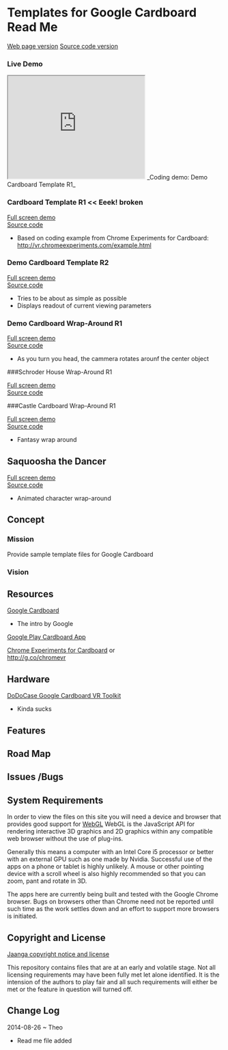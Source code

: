 Templates for Google Cardboard Read Me
===
[Web page version]( http://jaanga.github.io/cookbook/cardboard/ )
[Source code version]( https://github.com/jaanga/cookbook/tree/gh-pages/cardboard/ )


### Live Demo

<iframe src="http://jaanga.github.io/cookbook/cardboard/r1/cardboard-r1.html" width=320px height=240px class='overview' >
There is an `iframe` here. It is not visible when viewed on GitHub. To view, please go to http://jaanga.github.io/cookbook/cardboard.
</iframe>
_Coding demo: Demo Cardboard Template R1_


### Cardboard Template R1 << Eeek! broken

[Full screen demo]( http://jaanga.github.io/cookbook/cardboard/r1/cardboard-r1.html )  
[Source code]( https://github.com/jaanga/cookbook/blob/gh-pages/cardboard/r1/cardboard-r1.html )

* Based on coding example from Chrome Experiments for Cardboard: <http://vr.chromeexperiments.com/example.html>

### Demo Cardboard Template R2

[Full screen demo]( http://jaanga.github.io/cookbook/cardboard/r2/cardboard-r2.html )  
[Source code]( https://github.com/jaanga/cookbook/blob/gh-pages/cardboard/r2/cardboard-r2.html )

* Tries to be about as simple as possible
* Displays readout of current viewing parameters

### Demo Cardboard Wrap-Around R1

[Full screen demo]( http://jaanga.github.io/cookbook/cardboard/wrap-around-r1/wrap-around-r1.html )  
[Source code]( https://github.com/jaanga/cookbook/blob/gh-pages/cardboard/wrap-around-r1/wrap-around-r1.html )

* As you turn you head, the cammera rotates arounf the center object

###Schroder House Wrap-Around R1

[Full screen demo]( http://jaanga.github.io/cookbook/cardboard/schroder-house-wrap-around/r1/schroder-house-wrap-around-r1.html )  
[Source code]( https://github.com/jaanga/cookbook/blob/gh-pages/cardboard/schroder-house-wrap-around/r1/schroder-house-wrap-around-r1.html )

###Castle Cardboard Wrap-Around R1

[Full screen demo]( http://jaanga.github.io/cookbook/cardboard/castle/castle-cardboard.html )  
[Source code]( https://github.com/jaanga/cookbook/blob/gh-pages/cardboard/castle/castle-cardboard.html )

* Fantasy wrap around

## Saquoosha the Dancer

[Full screen demo]( http://jaanga.github.io/cookbook/cardboard/dancer/bvh-reader-saqoosha-basic.html )  
[Source code]( https://github.com/jaanga/cookbook/blob/gh-pages/cardboard/dancer/bvh-reader-saqoosha-basic.html )

* Animated character wrap-around

## Concept

### Mission
Provide sample template files for Google Cardboard

### Vision

## Resources

[Google Cardboard]( https://developers.google.com/cardboard/ )

* The intro by Google

[ Google Play Cardboard App](  https://play.google.com/store/apps/details?id=com.google.samples.apps.cardboarddemo&hl=en )

[Chrome Experiments for Cardboard]( http://vr.chromeexperiments.com/ ) 
or  
<http://g.co/chromevr>

## Hardware

[DoDoCase Google Cardboard VR Toolkit]( http://www.dodocase.com/products/google-cardboard-vr-goggle-toolkit )

* Kinda sucks




## Features

## Road Map

## Issues /Bugs

## System Requirements

In order to view the files on this site you will need a device and browser that provides good support for [WebGL](http://get.webgl.org/)
WebGL is the JavaScript API for rendering interactive 3D graphics and 2D graphics within any compatible web browser without the use of plug-ins. 

Generally this means a computer with an Intel Core i5 processor or better with an external GPU such as one made by Nvidia. 
Successful use of the apps on a phone or tablet is highly unlikely. 
A mouse or other pointing device with a scroll wheel is also highly recommended so that you can zoom, pant and rotate in 3D.
 
The apps here are currently being built and tested with the Google Chrome browser. 
Bugs on browsers other than Chrome need not be reported until such time as the work settles down and an effort to support more browsers is initiated.



## Copyright and License

[Jaanga copyright notice and license]( https://github.com/jaanga/jaanga.github.io/blob/master/jaanga-copyright-and-mit-license.md )

This repository contains files that are  at an early and volatile stage. Not all licensing requirements may have been fully met let alone identified. It is the intension of the authors to play fair and all such requirements will either be met or the feature in question will turned off.

## Change Log

2014-08-26 ~ Theo

* Read me file added







